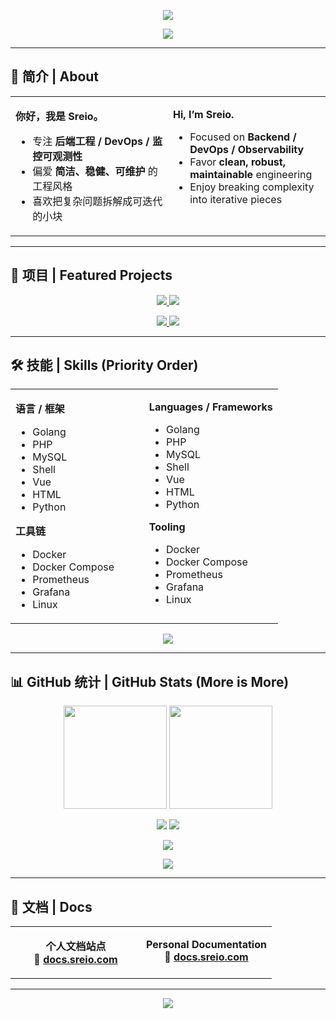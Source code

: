<!-- ===== Header: Wave Banner ===== -->
<p align="center">
  <img src="https://capsule-render.vercel.app/api?type=waving&height=180&color=0:0ea5e9,100:22d3ee&text=Sreio&fontAlign=50&fontAlignY=35&fontSize=48&fontColor=ffffff&desc=Minimal%20·%20Tech%20·%20Open%20Source&descAlign=50&descAlignY=60" />
</p>

<!-- ===== Typing Intro ===== -->
<p align="center">
  <img src="https://readme-typing-svg.demolab.com?font=Fira+Code&size=20&duration=2500&pause=800&center=true&vCenter=true&width=900&lines=专注后端%2FDevOps%2FML%EF%BC%8C热爱开源和高质量工程;Backend%2FDevOps%2FML+focused%2C+open-source+enthusiast" />
</p>

---

## 🧭 简介 | About
<table>
<tr>
<td width="50%" valign="top">

**你好，我是 Sreio。**  
- 专注 **后端工程 / DevOps / 监控可观测性**  
- 偏爱 **简洁、稳健、可维护** 的工程风格  
- 喜欢把复杂问题拆解成可迭代的小块

</td>
<td width="50%" valign="top">

**Hi, I’m Sreio.**  
- Focused on **Backend / DevOps / Observability**  
- Favor **clean, robust, maintainable** engineering  
- Enjoy breaking complexity into iterative pieces

</td>
</tr>
</table>

---

## 🚀 项目 | Featured Projects
<p align="center">
  <a href="https://github.com/sreio/sreio-docs">
    <img src="https://github-readme-stats.vercel.app/api/pin/?username=sreio&repo=sreio-docs&theme=transparent&hide_border=true" />
  </a>
  <a href="https://github.com/sreio/monitor">
    <img src="https://github-readme-stats.vercel.app/api/pin/?username=sreio&repo=monitor&theme=transparent&hide_border=true" />
  </a>
</p>
<p align="center">
  <a href="https://github.com/sreio/go-opencc">
    <img src="https://github-readme-stats.vercel.app/api/pin/?username=sreio&repo=go-opencc&theme=transparent&hide_border=true" />
  </a>
  <a href="https://github.com/sreio/tradify-cli">
    <img src="https://github-readme-stats.vercel.app/api/pin/?username=sreio&repo=tradify-cli&theme=transparent&hide_border=true" />
  </a>
</p>

---

## 🛠 技能 | Skills (Priority Order)
<table>
<tr>
<td width="50%" valign="top">

**语言 / 框架**  
- Golang  
- PHP  
- MySQL  
- Shell  
- Vue  
- HTML  
- Python  

**工具链**  
- Docker  
- Docker Compose  
- Prometheus  
- Grafana  
- Linux  

</td>
<td width="50%" valign="top">

**Languages / Frameworks**  
- Golang  
- PHP  
- MySQL  
- Shell  
- Vue  
- HTML  
- Python  

**Tooling**  
- Docker  
- Docker Compose  
- Prometheus  
- Grafana  
- Linux  

</td>
</tr>
</table>

<!-- 可选：技能图标（简单直观） -->
<p align="center">
  <img src="https://skillicons.dev/icons?i=go,php,mysql,bash,vue,html,python,docker,prometheus,grafana,linux&perline=11" />
</p>

---

## 📊 GitHub 统计 | GitHub Stats (More is More)
<p align="center">
  <!-- 总览 + 语言占比 -->
  <img src="https://github-readme-stats.vercel.app/api?username=sreio&show_icons=true&include_all_commits=true&count_private=true&rank_icon=github&hide_border=true&theme=transparent" height="165" />
  <img src="https://github-readme-stats.vercel.app/api/top-langs/?username=sreio&layout=compact&langs_count=10&hide_border=true&theme=transparent" height="165" />
</p>

<p align="center">
  <!-- 细节概览 + 提交连击 -->
  <img src="https://github-profile-summary-cards.vercel.app/api/cards/profile-details?username=sreio&theme=transparent" />
  <img src="https://streak-stats.demolab.com?user=sreio&theme=transparent&hide_border=true" />
</p>

<p align="center">
  <!-- 奖杯墙（视觉冲击） -->
  <img src="https://github-profile-trophy.vercel.app/?username=sreio&theme=flat&no-frame=true&row=1&column=7" />
</p>

<p align="center">
  <!-- 活动图（贡献脉络） -->
  <img src="https://github-readme-activity-graph.vercel.app/graph?username=sreio&theme=github-compact&hide_border=true" />
</p>

---

## 📘 文档 | Docs
<table>
<tr>
<td width="50%" align="center" valign="top">

**个人文档站点**  
🔗 <a href="https://docs.sreio.com"><b>docs.sreio.com</b></a>

</td>
<td width="50%" align="center" valign="top">

**Personal Documentation**  
🔗 <a href="https://docs.sreio.com"><b>docs.sreio.com</b></a>

</td>
</tr>
</table>

---

<!-- ===== Footer: Wave ===== -->
<p align="center">
  <img src="https://capsule-render.vercel.app/api?type=waving&height=140&section=footer&color=0:22d3ee,100:0ea5e9" />
</p>
